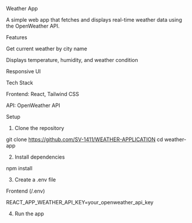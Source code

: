 Weather App

A simple web app that fetches and displays real-time weather data using the OpenWeather API.

Features

Get current weather by city name

Displays temperature, humidity, and weather condition

Responsive UI

Tech Stack

Frontend: React, Tailwind CSS

API: OpenWeather API

Setup

1. Clone the repository

git clone https://github.com/SV-1411/WEATHER-APPLICATION
cd weather-app

2. Install dependencies

npm install

3. Create a .env file

Frontend (/.env)

REACT_APP_WEATHER_API_KEY=your_openweather_api_key

4. Run the app

